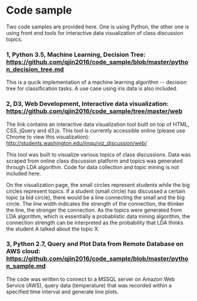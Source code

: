 # Code sample

Two code samples are provided here. One is using Python, the other one is using front end tools for interactive data visualization of class discussion topics.

### 1, Python 3.5, Machine Learning, Decision Tree: https://github.com/qjin2016/code_sample/blob/master/python_decision_tree.md
This is a qucik implementation of a machine learning algorithm -- decision tree for classification tasks. A use case using iris data is also included.


### 2, D3, Web Development, Interactive data visualization: https://github.com/qjin2016/code_sample/tree/master/web
The link contains an interactive data visualization tool built on top of HTML, CSS, jQuery and d3.js. This tool is currently accessible online (please use Chrome to view this visualization): http://students.washington.edu/jinqu/viz_discussion/web/ 

This tool was built to visualize various topics of class discussions. Data was scraped from online class discussion platform and topics was generated through LDA algorithm. Code for data collection and topic mining is not included here. 

On the visualization page, the small circles represent students while the big circles represent topics. If a student (small circle) has discussed a certain topic (a bid circle), there would be a line connecting the small and the big circle. The line width indicates the strength of the connection, the thinker the line, the stronger the connection. As the topics were generated from LDA algorithm, which is essentially a probablistic data mining algorithm, the connection strength can be interpreted as the probability that LDA thinks the student A talked about the topic X.


### 3, Python 2.7, Query and Plot Data from Remote Database on AWS cloud: https://github.com/qjin2016/code_sample/blob/master/python_sample.md
The code was written to connect to a MSSQL server on Amazon Web Service (AWS), query data (temperature) that was recorded within a specified time interval and generate line plots.
